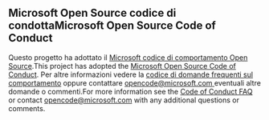 ## <a name="microsoft-open-source-code-of-conduct"></a><span data-ttu-id="c59d4-101">Microsoft Open Source codice di condotta</span><span class="sxs-lookup"><span data-stu-id="c59d4-101">Microsoft Open Source Code of Conduct</span></span>
<span data-ttu-id="c59d4-102">Questo progetto ha adottato il [Microsoft codice di comportamento Open Source](https://opensource.microsoft.com/codeofconduct/).</span><span class="sxs-lookup"><span data-stu-id="c59d4-102">This project has adopted the [Microsoft Open Source Code of Conduct](https://opensource.microsoft.com/codeofconduct/).</span></span>
<span data-ttu-id="c59d4-103">Per altre informazioni vedere la [codice di domande frequenti sul comportamento](https://opensource.microsoft.com/codeofconduct/faq/) oppure contattare [ opencode@microsoft.com ](mailto:opencode@microsoft.com) eventuali altre domande o commenti.</span><span class="sxs-lookup"><span data-stu-id="c59d4-103">For more information see the [Code of Conduct FAQ](https://opensource.microsoft.com/codeofconduct/faq/) or contact [opencode@microsoft.com](mailto:opencode@microsoft.com) with any additional questions or comments.</span></span>